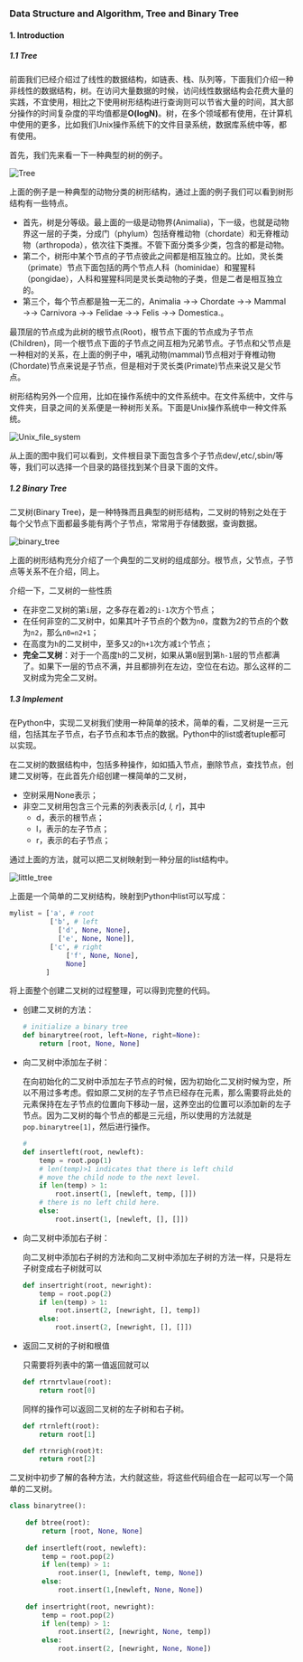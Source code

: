 ### Data Structure and Algorithm, Tree and Binary Tree

#### 1. Introduction

##### 1.1 Tree

前面我们已经介绍过了线性的数据结构，如链表、栈、队列等，下面我们介绍一种非线性的数据结构，树。在访问大量数据的时候，访问线性数据结构会花费大量的实践，不宜使用，相比之下使用树形结构进行查询则可以节省大量的时间，其大部分操作的时间复杂度的平均值都是**O(logN)**。树，在多个领域都有使用，在计算机中使用的更多，比如我们Unix操作系统下的文件目录系统，数据库系统中等，都有使用。

首先，我们先来看一下一种典型的树的例子。

![Tree](https://lynnlaulsl.files.wordpress.com/2016/10/biology.png)

上面的例子是一种典型的动物分类的树形结构，通过上面的例子我们可以看到树形结构有一些特点。

* 首先，树是分等级。最上面的一级是动物界(Animalia)，下一级，也就是动物界这一层的子类，分成门（phylum）包括脊椎动物（chordate）和无脊椎动物（arthropoda），依次往下类推。不管下面分类多少类，包含的都是动物。
* 第二个，树形中某个节点的子节点彼此之间都是相互独立的。比如，灵长类（primate）节点下面包括的两个节点人科（hominidae）和猩猩科（pongidae），人科和猩猩科同是灵长类动物的子类，但是二者是相互独立的。
* 第三个，每个节点都是独一无二的，Animalia →→ Chordate →→ Mammal →→ Carnivora →→ Felidae →→ Felis →→ Domestica.。

 最顶层的节点成为此树的根节点(Root)，根节点下面的节点成为子节点(Children)，同一个根节点下面的子节点之间互相为兄弟节点。子节点和父节点是一种相对的关系，在上面的例子中，哺乳动物(mammal)节点相对于脊椎动物(Chordate)节点来说是子节点，但是相对于灵长类(Primate)节点来说又是父节点。

树形结构另外一个应用，比如在操作系统中的文件系统中。在文件系统中，文件与文件夹，目录之间的关系便是一种树形关系。下面是Unix操作系统中一种文件系统。

![Unix_file_system](https://lynnlaulsl.files.wordpress.com/2016/10/directory.png)

从上面的图中我们可以看到，文件根目录下面包含多个子节点dev/,etc/,sbin/等等，我们可以选择一个目录的路径找到某个目录下面的文件。

##### 1.2 Binary Tree

二叉树(Binary Tree)，是一种特殊而且典型的树形结构，二叉树的特别之处在于每个父节点下面都最多能有两个子节点，常常用于存储数据，查询数据。

![binary_tree](https://lynnlaulsl.files.wordpress.com/2016/10/binary_tree.jpg)

上面的树形结构充分介绍了一个典型的二叉树的组成部分。根节点，父节点，子节点等关系不在介绍，同上。

介绍一下，二叉树的一些性质

* 在非空二叉树的第`i`层，之多存在着`2`的`i-1`次方个节点；
* 在任何非空的二叉树中，如果其叶子节点的个数为`n0`，度数为2的节点的个数为`n2`，那么`n0=n2+1`；
* 在高度为`h`的二叉树中，至多又`2`的`h+1`次方减`1`个节点；
* **完全二叉树**：对于一个高度`h`的二叉树，如果从第`0`层到第`h-1`层的节点都满了。如果下一层的节点不满，并且都排列在左边，空位在右边。那么这样的二叉树成为完全二叉树。

##### 1.3 Implement

在Python中，实现二叉树我们使用一种简单的技术，简单的看，二叉树是一三元组，包括其左子节点，右子节点和本节点的数据。Python中的list或者tuple都可以实现。

在二叉树的数据结构中，包括多种操作，如如插入节点，删除节点，查找节点，创建二叉树等，在此首先介绍创建一棵简单的二叉树，

* 空树采用None表示；
* 非空二叉树用包含三个元素的列表表示[*d, l, r*]，其中
  * d，表示的根节点；
  * l，表示的左子节点；
  * r，表示的右子节点；

通过上面的方法，就可以把二叉树映射到一种分层的list结构中。

![little_tree](https://lynnlaulsl.files.wordpress.com/2016/10/smalltree.png)

上面是一个简单的二叉树结构，映射到Python中list可以写成：

```python
mylist = ['a', # root 
          ['b', # left
            ['d', None, None], 
            ['e', None, None]], 
          ['c', # right
              ['f', None, None], 
              None] 
         ]
```

将上面整个创建二叉树的过程整理，可以得到完整的代码。

* 创建二叉树的方法：

  ```python
  # initialize a binary tree 
  def binarytree(root, left=None, right=None):
      return [root, None, None]
  ```

* 向二叉树中添加左子树：

  在向初始化的二叉树中添加左子节点的时候，因为初始化二叉树时候为空，所以不用过多考虑。假如原二叉树的左子节点已经存在元素，那么需要将此处的元素保持在左子节点的位置向下移动一层，这养空出的位置可以添加新的左子节点。因为二叉树的每个节点的都是三元组，所以使用的方法就是`pop.binarytree[1]`，然后进行操作。

  ```python
  #
  def insertleft(root, newleft):
      temp = root.pop(1)
      # len(temp)>1 indicates that there is left child
      # move the child node to the next level.
      if len(temp) > 1:
          root.insert(1, [newleft, temp, []])
      # there is no left child here.
      else:
          root.insert(1, [newleft, [], []])
  ```

* 向二叉树中添加右子树：

  向二叉树中添加右子树的方法和向二叉树中添加左子树的方法一样，只是将左子树变成右子树就可以

  ```python
  def insertright(root, newright):
      temp = root.pop(2)
      if len(temp) > 1:
          root.insert(2, [newright, [], temp])
      else:
          root.insert(2, [newright, [], []])
  ```

* 返回二叉树的子树和根值

  只需要将列表中的第一值返回就可以

  ```python
  def rtrnrtvlaue(root):
      return root[0]
  ```

  同样的操作可以返回二叉树的左子树和右子树。

  ```python
  def rtrnleft(root):
      return root[1]

  def rtrnrigh(root)t:
      return root[2]
  ```

二叉树中初步了解的各种方法，大约就这些，将这些代码组合在一起可以写一个简单的二叉树。

```python
class binarytree():
    
    def btree(root):
        return [root, None, None]
    
    def insertleft(root, newleft):
        temp = root.pop(2)
        if len(temp) > 1:
            root.inser(1, [newleft, temp, None])
        else:
            root.insert(1,[newleft, None, None])
            
    def insertright(root, newright):
        temp = root.pop(2)
        if len(temp) > 1:
            root.insert(2, [newright, None, temp])
        else:
            root.insert(2, [newright, None, None])
```

